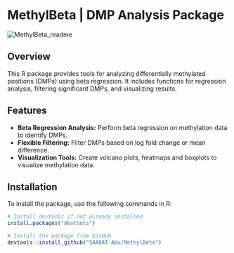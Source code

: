 # MethylBeta | DMP Analysis Package

![MethylBeta_readme](https://github.com/user-attachments/assets/da0b0748-c83e-46b5-9992-9ccbfa19751a)

## Overview

This R package provides tools for analyzing differentially methylated positions (DMPs) using beta regression. It includes functions for regression analysis, filtering significant DMPs, and visualizing results.

## Features

- **Beta Regression Analysis:** Perform beta regression on methylation data to identify DMPs.
- **Flexible Filtering:** Filter DMPs based on log fold change or mean difference.
- **Visualization Tools:** Create volcano plots, heatmaps and boxplots to visualize methylation data.

## Installation

To install the package, use the following commands in R:

```r
# Install devtools if not already installed
install.packages("devtools")

# Install the package from GitHub
devtools::install_github("SAADAT-Abu/MethylBeta")
